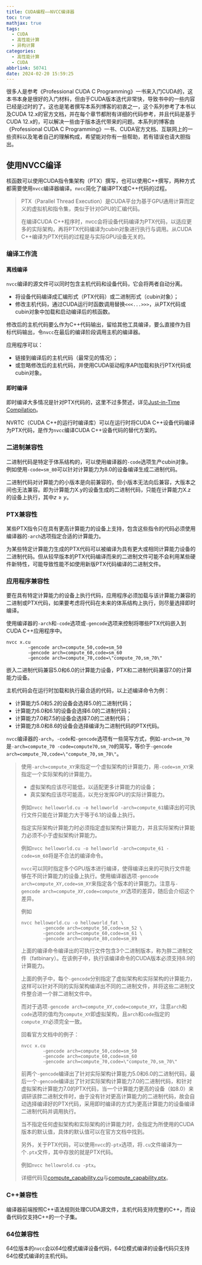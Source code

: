 ```yaml
---
title: CUDA编程——NVCC编译器
toc: true
mathjax: true
tags:
  - CUDA
  - 高性能计算
  - 异构计算
categories:
  - 高性能计算
  - CUDA
abbrlink: 50741
date: 2024-02-20 15:59:25
---
```


很多人是参考《Professional CUDA C Programming》一书来入门CUDA的，这本书本身是很好的入门材料，但由于CUDA版本迭代非常快，导致书中的一些内容已经是过时的了。这也是笔者撰写本系列博客的初衷之一，这个系列参考了本书以及CUDA 12.x的官方文档，并在每个章节都附有详细的代码参考，并且代码是基于CUDA 12.x的，可以解决一些由于版本迭代带来的问题。本系列的博客由《Professional CUDA C Programming》一书、CUDA官方文档、互联网上的一些资料以及笔者自己的理解构成，希望能对你有一些帮助，若有错误也请大胆指出。

<!-- more -->

## 使用NVCC编译

核函数可以使用CUDA指令集架构（PTX）撰写，也可以使用C++撰写，两种方式都需要使用`nvcc`编译器编译。`nvcc`简化了编译PTX或C++代码的过程。

> PTX（Parallel Thread Execution）是CUDA平台为基于GPU通用计算而定义的虚拟机和指令集，类似于针对GPU的汇编代码。
>
> 在编译CUDA C++程序时，nvcc会将设备代码编译为PTX代码，以适应更多的实际架构，再将PTX代码编译为cubin对象进行执行与调用。从CUDA C++编译为PTX代码的过程是与实际GPU设备无关的。

### 编译工作流

#### 离线编译

`nvcc`编译的源文件可以同时包含主机代码和设备代码，它会将两者自动分离。

- 将设备代码编译成汇编形式（PTX代码）或二进制形式（cubin对象）；
- 修改主机代码，通过CUDA运行时函数调用替换`<<<...>>>`，从PTX代码或cubin对象中加载和启动编译后的核函数。

修改后的主机代码要么作为C++代码输出，留给其他工具编译，要么直接作为目标代码输出，令`nvcc`在最后的编译阶段调用主机的编译器。

应用程序可以：

- 链接到编译后的主机代码（最常见的情况）；
- 或忽略修改后的主机代码，并使用CUDA驱动程序API加载和执行PTX代码或cubin对象。

#### 即时编译

即时编译大多情况是针对PTX代码的，这里不过多赘述，详见[Just-in-Time Compilation](https://docs.nvidia.com/cuda/cuda-c-programming-guide/index.html#just-in-time-compilation)。

NVRTC（CUDA C++的运行时编译库）可以在运行时将CUDA C++设备代码编译为PTX代码，是作为`nvcc`编译CUDA C++设备代码的替代方案的。

### 二进制兼容性

二进制代码是特定于体系结构的，可以使用编译器的`-code`选项生产cubin对象。例如使用`-code=sm_80`可以针对计算能力为8.0的设备编译生成二进制代码。

二进制代码对计算能力的小版本是向前兼容的，但小版本无法向后兼容，大版本之间也无法兼容。即为计算能力X.y的设备生成的二进制代码，只能在计算能力X.z的设备上执行，其中$z\ge y$。

### PTX兼容性

某些PTX指令只在具有更高计算能力的设备上支持，包含这些指令的代码必须使用编译器的`-arch`选项指定合适的计算能力。

为某些特定计算能力生成的PTX代码可以被编译为具有更大或相同计算能力设备的二进制代码。但从较早版本的PTX代码编译而来的二进制文件可能不会利用某些硬件新特性，可能导致性能不如使用新版PTX代码编译的二进制文件。

### 应用程序兼容性

要在具有特定计算能力的设备上执行代码，应用程序必须加载与该计算能力兼容的二进制或PTX代码，如果要考虑将代码在未来的体系结构上执行，则尽量选择即时编译。

使用编译器的`-arch`和`-code`选项或`-gencode`选项来控制将哪些PTX代码嵌入到CUDA C++应用程序中。

```shell
nvcc x.cu
        -gencode arch=compute_50,code=sm_50
        -gencode arch=compute_60,code=sm_60
        -gencode arch=compute_70,code=\"compute_70,sm_70\"
```

 嵌入二进制代码兼容5.0和6.0的计算能力设备，PTX和二进制代码兼容7.0的计算能力设备。

主机代码会在运行时加载和执行最合适的代码，以上述编译命令为例：

- 计算能力5.0和5.2的设备会选择5.0的二进制代码；
- 计算能力6.0和6.1的设备会选择6.0的二进制代码；
- 计算能力7.0和7.5的设备会选择7.0的二进制代码；
- 计算能力8.0和8.6的设备会选择编译为二进制代码的PTX代码。

`nvcc`编译器的`-arch`，`-code`和`-gencode`选项有一些简写方式，例如`-arch=sm_70`是`-arch=compute_70 -code=compute70,sm_70`的简写，等价于`-gencode arch=compute_70,code=\"compute_70,sm_70\"`。

> 使用`-arch=compute_XY`来指定一个虚拟架构的计算能力，用`-code=sm_XY`来指定一个实际架构的计算能力。
>
> - 虚拟架构应该尽可能低，以适配更多计算能力的设备；
> - 真实架构应该尽可能高，以充分发挥GPU的实际计算能力。
>
> 例如`nvcc helloworld.cu -o helloworld -arch=compute_61`编译出的可执行文件只能在计算能力大于等于6.1的设备上执行。
>
> 指定实际架构计算能力时必须指定虚拟架构计算能力，并且实际架构计算能力必须不小于虚拟架构计算能力。
>
> 例如`nvcc helloworld.cu -o helloworld -arch=compute_61 -code=sm_60`将是不合法的编译命令。
>
> `nvcc`可以同时指定多个GPU版本进行编译，使得编译出来的可执行文件能够在不同计算能力的设备上执行。使用编译器选项`-gencode arch=compute_XY,code=sm_XY`来指定各个版本的计算能力。注意与`-gencode arch=compute_XY,code=compute_XY`选项的差异，随后会介绍这个差异。
>
> 例如
>
> ```shell
> nvcc helloworld.cu -o helloworld_fat \
>         -gencode arch=compute_50,code=sm_52 \
>         -gencode arch=compute_60,code=sm_61 \
>         -gencode arch=compute_80,code=sm_89
> ```
>
> 上面的编译命令编译出的可执行文件包含3个二进制版本，称为胖二进制文件（fatbinary）。在该例子中，执行该编译命令的CUDA版本必须支持8.9的计算能力。
>
> 上面的例子中，每个`-gencode`分别指定了虚拟架构和实际架构的计算能力，这样可以针对不同的实际架构编译出不同的二进制文件，并将这些二进制文件整合进一个胖二进制文件中。
>
> 而对于选项`-gencode arch=compute_XY,code=compute_XY`，注意`arch`和`code`选项的值均为`compute_XY`即虚拟架构，且`arch`和`code`指定的`compute_XY`必须完全一致。
>
> 回看官方文档中的例子：
>
> ```shell
> nvcc x.cu
>         -gencode arch=compute_50,code=sm_50
>         -gencode arch=compute_60,code=sm_60
>         -gencode arch=compute_70,code=\"compute_70,sm_70\"
> ```
>
> 前两个`-gencode`编译出了针对实际架构计算能力5.0和6.0的二进制代码，最后一个`-gencode`编译出了针对实际架构计算能力7.0的二进制代码，和针对虚拟架构计算能力7.0的PTX代码，当一个计算能力更高的设备（如8.0）来调研该胖二进制文件时，由于没有针对更高计算能力的二进制代码，故会自动选择编译好的PTX代码，采用即时编译的方式为更高计算能力的设备编译二进制代码并调用执行。
>
> 当不指定任何虚拟架构和实际架构的计算能力时，会指定为所使用的CUDA版本的默认值，具体的默认值可以在官方文档中找到。
>
> 另外，关于PTX代码，可以使用`nvcc`的`-ptx`选项，将`.cu`文件编译为一个`.ptx`文件，其中存放的就是PTX代码。
>
> 例如`nvcc hellowrold.cu -ptx`。
>
> 详细代码见[compute_capability.cu](https://github.com/Deleter-D/CUDA/blob/master/00_CUDA_official_documentation/01_compute_capability.cu)与[compute_capability.ptx](https://github.com/Deleter-D/CUDA/blob/master/00_CUDA_official_documentation/01_compute_capability.ptx)。

### C++兼容性

编译器前端按照C++语法规则处理CUDA源文件，主机代码支持完整的C++，而设备代码仅支持C++的一个子集。

### 64位兼容性

64位版本的`nvcc`会以64位模式编译设备代码，64位模式编译的设备代码只支持64位模式编译的主机代码。
